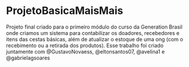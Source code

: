 # ProjetoBasicaMaisMais

Projeto final criado para o primeiro módulo do curso da Generation Brasil onde criamos um sistema para contabilizar os doadores, recebedores e itens das cestas básicas, além de atualizar o estoque de uma ong (com o recebimento ou a retirada dos produtos).
Esse trabalho foi criado juntamente com @GustavoNovaess, @eltonsantos07, @avelina1 e @gabrielagsoares

